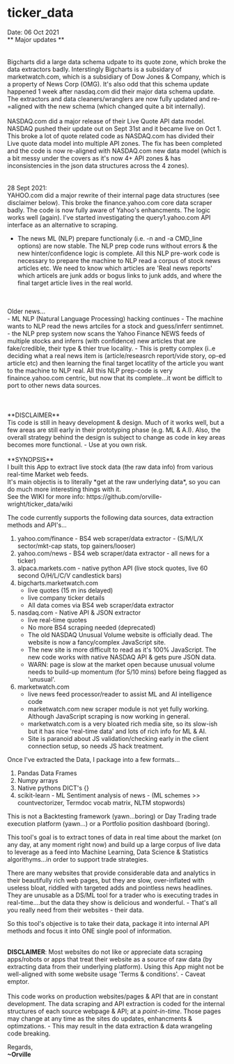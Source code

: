 # ticker_data

Date: 06 Oct 2021<br>
** Major updates **<br>
<br>
<br>
Bigcharts did a large data schema udpate to its quote zone, which broke the data extractors badly. Interstingly Bigcharts is a subsidary of marketwatch.com, which is a subsidiary of Dow Jones & Company, which is a property of News Corp (OMG). It's also odd that this schema update happened 1 week after nasdaq.com did their major data schema update. The extractors and data cleaners/wranglers are now fully updated and re-=aligned with the new schema (which changed quite a bit internally).
<br>
<br>
NASDAQ.com did a major release of their Live Quote API data model. NASDAQ pushed their update out on Sept 31st and it became live on Oct 1. This broke a lot of quote related code as NASDAQ.com has divided their Live quote data model into multiple API zones. The fix has been completed and the code is now re-aligned with NASDAQ.com new data model (which is a bit messy under the covers as it's now 4+ API zones & has inconsistencies in the json data structures across the 4 zones).<br>
<br>
<br>
28 Sept 2021:<br>
YAHOO.com did a major rewrite of their internal page data structures (see disclaimer below). This broke the finance.yahoo.com core data scraper badly. The code is now fully aware of Yahoo's enhancments. The logic works well (again). I've started investigating the query1.yahoo.com API interface as an alternative to scraping.<br>
- The news ML (NLP) prepare functionaly (i.e. -n <symbol> and -a CMD_line options) are now stable. The NLP prep code runs without errors & the new hinter/confidence logic is complete. All this NLP pre-work code is necessary to prepare the machine to NLP read a corpus of stock news articles etc. We need to know which articles are 'Real news reports' which articels are junk adds or bogus links to junk adds, and where the final target article lives in the real world.
<br>
<br>
Older news...<br>
- ML NLP (Natural Language Processing) hacking continues - The machine wants to NLP read the news artciles for a stock and guess/inferr sentimnet.
- the NLP prep system now scans the Yahoo Finance NEWS feeds of multiple stocks and inferrs (with confidence) new articles that are fake/credible, their type & thier true locality.
- This is pretty complex (i..e deciding what a real news item is (article/reseasrch report/vide story, op-ed article etc) and then learning the final target locatlity of the article you want to the machine to NLP real. All this NLP prep-code is very finaince.yahoo.com centric, but now that its complete...it wont be difficlt to port to other news data sources.<br>
<br>
<br>
<br>
**DISCLAIMER**<br>
Tis code is still in heavy development & design. Much of it works well, but a few areas are still early in their prototyping phase (e.g. ML & A.I). Also, the overall strategy behind the design is subject to change as code in key areas becomes more functional. - Use at you own risk.<br>
<br>
**SYNOPSIS**<br>
I built this App to extract live stock data (the raw data info) from various real-time Market web feeds.<br>
It's main objectis is to literally *get at the raw underlying data*, so you can do much more interesting things with it.<br>
See the WIKI for more info: https://github.com/orville-wright/ticker_data/wiki

The code currently supports the following data sources, data extraction methods and API's...
  1. yahoo.com/finance  - BS4 web scraper/data extractor - (S/M/L/X sector/mkt-cap stats, top gainers/looser)
  2. yahoo.com/news - BS4 web scraper/data extractor - all news for a ticker)
  3. alpaca.markets.com - native python API (live stock quotes, live 60 second O/H/L/C/V candlestick bars)
  4. bigcharts.marketwatch.com
      * live quotes (15 m ins delayed)
      * live company ticker details
      * All data comes via BS4 web scraper/data extractor
  5. nasdaq.com - Native API & JSON extractor
     * live real-time quotes
     * No more BS4 scraping needed (deprecated)
     * The old NASDAQ Unusual Volume website is officially dead. The website is now a fancy/complex JavaScript site.
     * The new site is more difficult to read as it's 100% JavaScript. The new code works with native NASDAQ API & gets pure JSON data.
     * WARN: page is slow at the market open because unusual volume needs to build-up momentum (for 5/10 mins) before being flagged as 'unusual'.
  6. marketwatch.com
     * live news feed processor/reader to assist ML and AI intelligence code
     * marketwatch.com new scraper module is not yet fully working. Although JavaScript scraping is now working in general.
     * marketwatch.com is a very bloated rich media site, so its slow-ish but it has nice 'real-time data' and lots of rich info for ML & AI.
     * Site is paranoid about JS validation/checking early in the client connection setup, so needs JS hack treatment.

Once I've extracted the Data, I package into a few formats...
1. Pandas Data Frames
2. Numpy arrays
3. Native pythons DICT's {}
4. scikit-learn - ML Sentiment analysis of news - (ML schemes >> countvectorizer, Termdoc vocab matrix, NLTM stopwords)

This is not a Backtesting framework (yawn...boring) or Day Trading trade execution platform (yawn...) or a Portfolio position dashboard (boring).

This tool's goal is to extract tones of data in real time about the market (on any day, at any moment right now) and build up a
large corpus of live data to leverage as a feed into Machine Learning, Data Science & Statistics algorithyms...in order to support
trade strategies.

There are many websites that provide considerable data and analytics in their beautifully rich web pages, but they are slow,
over-inflated with useless bloat, riddled with targeted adds and pointless news headlines. They are unusable as a DS/ML tool for a
trader who is executing trades in real-time....but the data they show is delicious and wonderful. - That's all you really need from
their websites - their data.

So this tool's objective is to take their data, package it into internal API methods and focus it into ONE single pool of information.
<br>
<br>

**DISCLAIMER**: Most websites do not like or appreciate data scraping apps/robots or apps that treat their website as a source of raw data (by extracting data from their underlying platform). Using this App might not be well-aligned with some website usage 'Terms & conditions'.  - Caveat emptor.<br>
<br>
This code works on production websites/pages & API that are in constant development. The data scraping and API extraction  is coded for the internal structures of each source webpage & API; at a *point-in-time*. Those pages may change at any time as the sites do updates, enhancments & optimzations. - This may result in the data extraction & data wrangeling code breaking.


Regards,<br>
**~Orville**
